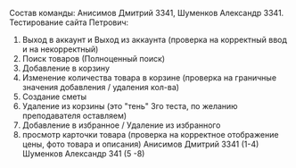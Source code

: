 Состав команды: Анисимов Дмитрий 3341, Шуменков Александр 3341.
Тестирование сайта Петрович: 

1) Выход в аккаунт и Выход из аккаунта (проверка на корректный ввод и на некорректный)
2) Поиск товаров (Полноценный поиск)
3) Добавление в корзину
4) Изменение количества товара в корзине (проверка на граничные значения добавления / удаления кол-ва)
5) Создание сметы 
6) Удаление из корзины (это "тень" 3го теста, по желанию преподавателя оставляем)
7) Добавление в избранное / Удаление из избранного
8) просмотр карточки товара (проверка на корректное отображение цены, фото товара и описания)
Анисимов Дмитрий 3341 (1-4)
Шуменков Александр 341 (5 -8)
